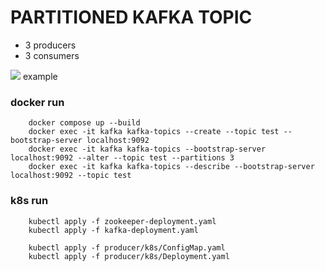 # PARTITIONED KAFKA TOPIC

- 3 producers
- 3 consumers

<img src="https://media.licdn.com/dms/image/D5612AQFkXNrpxs06MA/article-inline_image-shrink_400_744/0/1702956549332?e=1721865600&v=beta&t=PUmRBBIKd44srDJrNQmz2HOG_7a02tqZ8gayanWDWBs">
example

### docker run
```shell
    docker compose up --build
    docker exec -it kafka kafka-topics --create --topic test --bootstrap-server localhost:9092
    docker exec -it kafka kafka-topics --bootstrap-server localhost:9092 --alter --topic test --partitions 3
    docker exec -it kafka kafka-topics --describe --bootstrap-server localhost:9092 --topic test
```

### k8s run
```shell
    kubectl apply -f zookeeper-deployment.yaml
    kubectl apply -f kafka-deployment.yaml
    
    kubectl apply -f producer/k8s/ConfigMap.yaml
    kubectl apply -f producer/k8s/Deployment.yaml
    
    
```